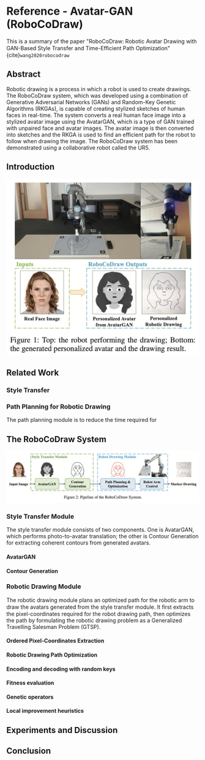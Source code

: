 # Reference - Avatar-GAN (RoboCoDraw)

This is a summary of the paper "RoboCoDraw: Robotic Avatar Drawing with GAN-Based Style Transfer and Time-Efﬁcient Path Optimization" {cite}`wang2020robocodraw`

## Abstract

Robotic drawing is a process in which a robot is used to create drawings. The RoboCoDraw system, which was developed using a combination of Generative Adversarial Networks (GANs) and Random-Key Genetic Algorithms (RKGAs), is capable of creating stylized sketches of human faces in real-time. The system converts a real human face image into a stylized avatar image using the AvatarGAN, which is a type of GAN trained with unpaired face and avatar images. The avatar image is then converted into sketches and the RKGA is used to find an efficient path for the robot to follow when drawing the image. The RoboCoDraw system has been demonstrated using a collaborative robot called the UR5.

## Introduction

![](../figs/robotic_drawing/robocodraw.png)

## Related Work

### Style Transfer

### Path Planning for Robotic Drawing

The path planning module is to reduce the time required for 

## The RoboCoDraw System

![](../figs/robotic_drawing/robocodraw_system.png)

### Style Transfer Module

The style transfer module consists of two components. One is AvatarGAN, which performs photo-to-avatar translation; the other is Contour Generation for extracting coherent contours from generated avatars.

#### AvatarGAN

#### Contour Generation

### Robotic Drawing Module

The robotic drawing module plans an optimized path for the robotic arm to draw the avatars generated from the style transfer module. It ﬁrst extracts the pixel-coordinates required for the robot drawing path, then optimizes the path by formulating the robotic drawing problem as a Generalized Travelling Salesman Problem (GTSP).

#### Ordered Pixel-Coordinates Extraction

#### Robotic Drawing Path Optimization

#### Encoding and decoding with random keys

#### Fitness evaluation

#### Genetic operators

#### Local improvement heuristics


## Experiments and Discussion

## Conclusion


